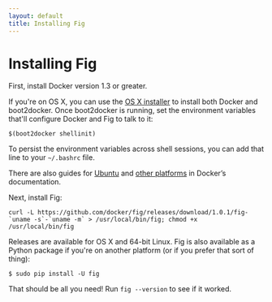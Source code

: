 ```yaml
---
layout: default
title: Installing Fig
---
```


Installing Fig
==============

First, install Docker version 1.3 or greater.

If you're on OS X, you can use the [OS X installer](https://docs.docker.com/installation/mac/) to install both Docker and boot2docker. Once boot2docker is running, set the environment variables that'll configure Docker and Fig to talk to it:

    $(boot2docker shellinit)

To persist the environment variables across shell sessions, you can add that line to your `~/.bashrc` file.

There are also guides for [Ubuntu](https://docs.docker.com/installation/ubuntulinux/) and [other platforms](https://docs.docker.com/installation/) in Docker’s documentation.

Next, install Fig:

    curl -L https://github.com/docker/fig/releases/download/1.0.1/fig-`uname -s`-`uname -m` > /usr/local/bin/fig; chmod +x /usr/local/bin/fig

Releases are available for OS X and 64-bit Linux. Fig is also available as a Python package if you're on another platform (or if you prefer that sort of thing):

    $ sudo pip install -U fig

That should be all you need! Run `fig --version` to see if it worked.
